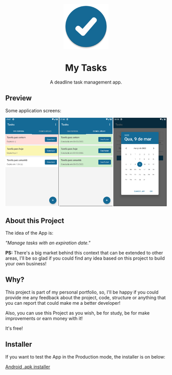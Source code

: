 <p align="center">
  <img src="./assets/icon.png" width="140px" />
</p>

<h1 align="center">My Tasks</h1>
<p align="center">A deadline task management app.</p>

## Preview

Some application screens:

<img src="./assets/app-screens.png" />

## About this Project

The idea of the App is:

_"Manage tasks with an expiration date."_

**PS:** There's a big market behind this context that can be extended to other areas, I'll be so glad if you could find any idea based on this project to build your own business!

## Why?

This project is part of my personal portfolio, so, I'll be happy if you could provide me any feedback about the project, code, structure or anything that you can report that could make me a better developer!

Also, you can use this Project as you wish, be for study, be for make improvements or earn money with it!

It's free!

## Installer

If you want to test the App in the Production mode, the installer is on below:

[Android .apk installer](https://drive.google.com/file/d/1J8ANAOrsjc7JeYs9ZEdRcCGZzIrQjZbB/view?usp=sharing)